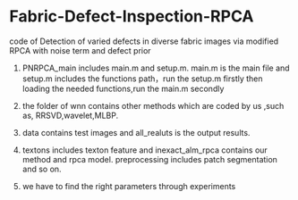# Fabric-Defect-Inspection-RPCA

code of Detection of varied defects in diverse fabric images via modified RPCA with noise term and defect prior 

1. PNRPCA_main includes main.m and setup.m. main.m is the main file and setup.m includes the functions path，run the setup.m firstly then loading the needed functions,run the main.m secondly

2. the folder of wnn contains other methods which are coded by us ,such as, RRSVD,wavelet,MLBP.

3. data contains test images and all_realuts is the output results.

4. textons includes texton feature and inexact_alm_rpca contains our method and rpca model. preprocessing includes patch segmentation and so on.

5. we have to find the right parameters through experiments
